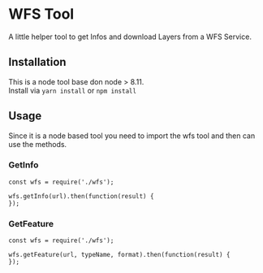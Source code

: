 # WFS Tool

A little helper tool to get Infos and download Layers from a WFS Service.

## Installation

This is a node tool base don node > 8.11.  
Install via `yarn install` or `npm install`

## Usage

Since it is a node based tool you need to import the wfs tool and then can use the methods.  

### GetInfo

```
const wfs = require('./wfs');

wfs.getInfo(url).then(function(result) {
});
```

### GetFeature

```
const wfs = require('./wfs');

wfs.getFeature(url, typeName, format).then(function(result) {
});
```
